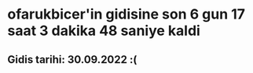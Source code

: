 # ofarukbicer'in gidisine son 6 gun 17 saat 3 dakika 48 saniye kaldi

## Gidis tarihi: 30.09.2022 :(